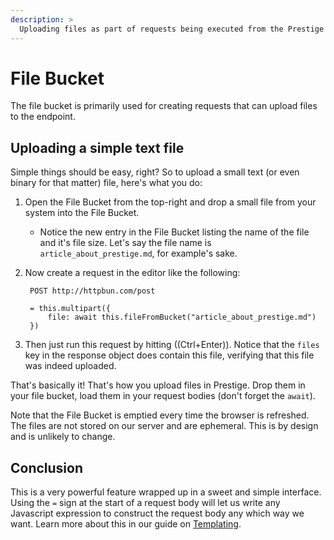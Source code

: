 ```yaml
---
description: >
  Uploading files as part of requests being executed from the Prestige HTTP Client.
---
```


# File Bucket

The file bucket is primarily used for creating requests that can upload files to the endpoint.

## Uploading a simple text file

Simple things should be easy, right? So to upload a small text (or even binary for that matter) file, here's what you
do:

1. Open the File Bucket from the top-right and drop a small file from your system into the File Bucket.
    - Notice the new entry in the File Bucket listing the name of the file and it's file size. Let's say the file name
        is `article_about_prestige.md`, for example's sake.

1. Now create a request in the editor like the following:

        POST http://httpbun.com/post

        = this.multipart({
            file: await this.fileFromBucket("article_about_prestige.md")
        })

1. Then just run this request by hitting ((Ctrl+Enter)). Notice that the `files` key in the response object does contain
   this file, verifying that this file was indeed uploaded.

That's basically it! That's how you upload files in Prestige. Drop them in your file bucket, load them in your request
bodies (don't forget the `await`).

Note that the File Bucket is emptied every time the browser is refreshed. The files are not stored on our server and are
ephemeral. This is by design and is unlikely to change.

## Conclusion

This is a very powerful feature wrapped up in a sweet and simple interface. Using the `=` sign at the start of a request
body will let us write any Javascript expression to construct the request body any which way we want. Learn more about
this in our guide on [Templating](./templating.md).
